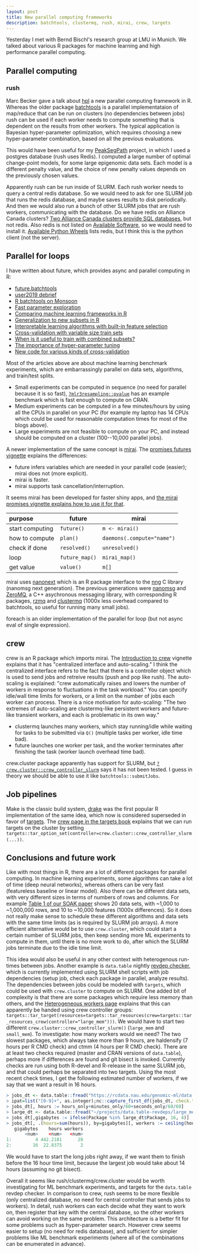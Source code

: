 ```yaml
---
layout: post
title: New parallel computing frameworks
description: batchtools, clustermq, rush, mirai, crew, targets
---
```


Yesterday I met with Bernd Bischl's research group at LMU in
Munich. We talked about various R packages for machine learning and
high performance parallel computing.

## Parallel computing

### rush

Marc Becker gave a talk about [hpl](plathttps://rush.mlr-org.com/) a new
parallel computing framework in R.  Whereas the older package
[batchtools](https://github.com/mlr-org/batchtools) is a parallel
implementataion of map/reduce that can be run on clusters (no
dependencies between jobs) rush can be used if each worker needs to
compute something that is dependent on the results from other
workers. The typical application is Bayesian hyper-parameter
optimization, which requires choosing a new hyper-parameter
combination, based on all the previous evaluations.

This would have been useful for my
[PeakSegPath](https://github.com/tdhock/PeakSegPath) project, in which
I used a postgres database (rush uses Redis). I computed a large
number of optimal change-point models, for some large epigenomic data
sets. Each model is a different penalty value, and the choice of new
penalty values depends on the previously chosen values.

Apparently rush can be run inside of SLURM. Each rush worker needs to
query a central redis database. So we would need to ask for one SLURM
job that runs the redis database, and maybe saves results to disk
periodically. And then we would also run a bunch of other SLURM jobs
that are rush workers, communicating with the database. Do we have
redis on Alliance Canada clusters? [Two Alliance Canada clusters
provide SQL
databases](https://docs.alliancecan.ca/wiki/Database_servers), but not
redis. Also redis is not listed on [Available
Software](https://docs.alliancecan.ca/wiki/Available_software), so we
would need to install it.  [Available Python
Wheels](https://docs.alliancecan.ca/wiki/Available_Python_wheels)
lists redis, but I think this is the python client (not the server).

## Parallel for loops

I have written about future, which provides async and parallel
computing in R:

* [future.batchtools](https://tdhock.github.io/blog/2019/future-batchtools/)
* [user2019 debrief](https://tdhock.github.io/blog/2019/useR-debrief/)
* [R batchtools on Monsoon](https://tdhock.github.io/blog/2020/monsoon-batchtools/)
* [Fast parameter exploration](https://tdhock.github.io/blog/2020/fast-parameter-exploration/)
* [Comparing machine learning frameworks in R](https://tdhock.github.io/blog/2023/comparing-ml-frameworks/)
* [Generalization to new subsets in R](https://tdhock.github.io/blog/2023/R-gen-new-subsets/)
* [Interpretable learning algorithms with built-in feature selection](https://tdhock.github.io/blog/2023/glmnet-interpretation/)
* [Cross-validation with variable size train sets](https://tdhock.github.io/blog/2023/variable-size-train/)
* [When is it useful to train with combined subsets?](https://tdhock.github.io/blog/2024/when-is-all-better-than-same/)
* [The importance of hyper-parameter tuning](https://tdhock.github.io/blog/2024/hyper-parameter-tuning/)
* [New code for various kinds of cross-validation](https://tdhock.github.io/blog/2024/cv-all-same-new/)

Most of the articles above are about machine learning benchmark
experiments, which are embarrassingly parallel on data sets,
algorithms, and train/test splits. 

* Small experiments can be computed in sequence (no need for parallel
  because it is so fast),
  [`?mlr3resampling::pvalue`](https://github.com/tdhock/mlr3resampling/blob/main/man/pvalue.Rd)
  has an example benchmark which is fast enough to compute on CRAN.
* Medium experiments can be computed in a few minutes/hours by using
  all the CPUs in parallel on your PC (for example my laptop has 14
  CPUs which could be used for reasonable computation times for most
  of the blogs above).
* Large experiments are not feasible to compute on your PC, and
  instead should be computed on a cluster (100--10,000 parallel jobs).

A newer implementation of the same concept is
[mirai](https://github.com/r-lib/mirai).
The [promises futures vignette](https://rstudio.github.io/promises/articles/promises_04_futures.html) explains the differences:

* future infers variables which are needed in your parallel code (easier); mirai does not (more explicit).
* mirai is faster.
* mirai supports task cancellation/interruption.

It seems mirai has been developed for faster shiny apps, and [the
mirai promises vignette explains how to use it for
that](https://mirai.r-lib.org/articles/promises.html).

| purpose         | future         | mirai                      |
|:----------------|----------------|----------------------------|
| start computing | `future()`     | `m <- mirai()`             |
| how to compute  | `plan()`       | `daemons(.compute="name")` |
| check if done   | `resolved()`   | `unresolved()`             |
| loop            | `future_map()` | `mirai_map()`              |
| get value       | `value()`      | `m[]`                      |

mirai uses [nanonext](https://github.com/r-lib/nanonext) which is an R
package interface to the [nng](https://github.com/nanomsg/nng) C
library (nanomsg next generation). The previous generations were
[nanomsg](https://nanomsg.org/) and
[ZeroMQ](https://en.wikipedia.org/wiki/ZeroMQ), a C++ asychronous
messaging library, with corresponding R packages,
[rzmq](https://github.com/ropensci/rzmq) and
[clustermq](https://mschubert.github.io/clustermq/) (1000x less
overhead compared to batchtools, so useful for running many small
jobs).

foreach is an older implementation of the parallel for loop (but not
async eval of single expression).

## crew

crew is an R package which imports mirai. The [Introduction to
crew](https://wlandau.github.io/crew/articles/introduction.html)
vignette explains that it has "centralized interface and
auto-scaling." I think the centralized interface refers to the fact
that there is a controller object which is used to send jobs and
retreive results (push and pop like rush). The auto-scaling is
explained: "crew automatically raises and lowers the number of workers
in response to fluctuations in the task workload." You can specify
idle/wall time limits for workers, or a limit on the number of jobs
each worker can process. There is a nice motivation for auto-scaling:
"The two extremes of auto-scaling are clustermq-like persistent
workers and future-like transient workers, and each is problematic in
its own way."

* clustermq launches many workers, which stay running/idle while
  waiting for tasks to be submitted via `Q()` (multiple tasks per
  worker, idle time bad).
* future launches one worker per task, and the worker terminates after
  finishing the task (worker launch overhead time bad).
  
crew.cluster package apparently has support for SLURM, but
[`?crew.cluster::crew_controller_slurm`](https://wlandau.github.io/crew.cluster/reference/crew_controller_slurm.html)
says it has not been tested. I guess in theory we should be able to
use it like `batchtools::submitJobs`.

## Job pipelines

Make is the classic build system,
[drake](https://docs.ropensci.org/drake/) was the first popular R
implementation of the same idea, which now is considered superseded in
favor of [targets](https://docs.ropensci.org/targets/).  The [crew
page in the targets
book](https://books.ropensci.org/targets/crew.html) explains that we
can run targets on the cluster by setting
`targets::tar_option_set(controller=crew.cluster::crew_controller_slurm(...))`.

## Conclusions and future work

Like with most things in R, there are a lot of different packages for
parallel computing. In machine learning experiments, some algorithms
can take a lot of time (deep neural networks), whereas others can be
very fast (featureless baseline or linear model). Also there can be
different data sets, with very different sizes in terms of numbers of
rows and columns. For example [Table 1 of our SOAK
paper](https://arxiv.org/pdf/2410.08643) shows 20 data sets, with
~1,000 to ~1,000,000 rows, and 10 to ~10,000 features (1000x
differences). So it does not really make sense to schedule these
different algorithms and data sets with the same time limits (as is
required by SLURM job arrays). A more efficient alternative would be
to use `crew.cluster`, which could start a certain number of SLURM
jobs, then keep sending more ML experiments to compute in them, until
there is no more work to do, after which the SLURM jobs terminate due
to the idle time limit.

This idea would also be useful in any other context with heterogenous
run-times between jobs. Another example is `data.table` nightly
[revdep
checker](https://github.com/Rdatatable/data.table/wiki/Revdep-checks),
which is currently implemented using SLURM shell scripts with job
dependencies (setup job, check each package in parallel, analyze
results). The dependencies between jobs could be modeled with
`targets`, which could be used with `crew.cluster` to compute on
SLURM. One added bit of complexity is that there are some packages
which require less memory than others, and the [Heterogeneous workers
page](https://books.ropensci.org/targets/crew.html#heterogeneous-workers)
explains that this can apparently be handed using crew controller
groups:
`targets::tar_target(resources=targets::tar_resources(crew=targets::tar_resources_crew(controller="large_mem")))`.
We would have to start two different
`crew.cluster::crew_controller_slurm()` (`large_mem` and `small_mem`).
To investigate: how many workers would we need?  The two slowest
packages, which always take more than 9 hours, are haldensify (7 hours
per R CMD check) and ctmm (4 hours per R CMD check). There are at
least two checks required (master and CRAN versions of `data.table`),
perhaps more if differences are found and git bisect is invoked.
Currently checks are run using both R-devel and R-release in the same
SLURM job, and that could perhaps be separated into two targets.
Using the most recent check times, I get the following estimated
number of workers, if we say that we want a result in 16 hours.

```r
> jobs_dt <- data.table::fread("https://rcdata.nau.edu/genomic-ml/data.table-revdeps/analyze/2025-05-15/full_list_of_jobs.csv")
> ipat=list("[0-9]+", as.integer);nc::capture_first_df(jobs_dt, check.time=list(hours_only=ipat,":",minutes_only=ipat,":",seconds_only=ipat))
> jobs_dt[, hours := hours_only+minutes_only/60+seconds_only/60/60]
> large_dt <- data.table::fread("~/projects/data.table-revdeps/large_memory.csv")
> jobs_dt[,gigabytes := ifelse(Package %in% large_dt$Package, 16, 4)]
> jobs_dt[, .(hours=sum(hours)), by=gigabytes][, workers := ceiling(hours/16)][]
   gigabytes    hours workers
       <num>    <num>   <num>
1:         4 442.2181      28
2:        16  22.8375       2
```

We would have to start the long jobs right away, if we want them to
finish before the 16 hour time limit, because the largest job would
take about 14 hours (assuming no git bisect).

Overall it seems like rush/clustermq/crew.cluster would be worth
investigating for ML benchmark experiments, and targets for the
`data.table` revdep checker. In comparison to crew, rush seems to be
more flexible (only centralized database, no need for central
controller that sends jobs to workers). In detail, rush workers can
each decide what they want to work on, then register that key with the
central database, so the other workers can avoid working on the same
problem. This architecture is a better fit for some problems such as
hyper-parameter search. However crew seems easier to setup (no need
for redis database), and sufficient for simpler problems like ML
benchmark experiments (where all of the combinations can be enumerated
in advance).
